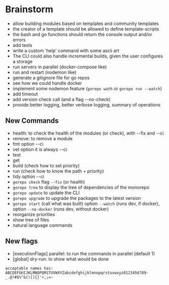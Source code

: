 
# Brainstorm

- allow building modules based on templates and community templates
- the creator of a template should be allowed to define template-scripts
- the bash and go functions should return the console output and/or errors
- add tests
- write a custom 'help' command with some ascii art
- The CLI could also handle incremental builds, given the user configures a storage
- run servers in parallel (docker-compose like)
- run and restart (nodemon like)
- generate a gitignore file for go repos
- see how we could handle docker
- implement some nodemon feature (`gorepo wath` or `gorepo run --watch`)
- add timeout
- add version check call (and a flag --no-check)
- provide better logging, better verbose logging, summary of operations

## New Commands

- health: to check the health of the modules (or check), with --fix and --ci
- remove: to remove a module
- fmt option --ci
- vet option it is always --ci
- test
- get
- build   (check how to set priority)
- run     (check how to know the path + priority)
- tidy option --ci
- `gorepo check` flag `--fix` (or health)
- `gorepo tree` to display the tree of dependencies of the monorepo
- `gorepo update` to update the CLI
- `gorepo upgrade` to upgrade the packages to the latest version
- `gorepo start` (call what was built) option `--watch` (runs dev, if docker), option `--no-docker` (runs dev, without docker)
- reorganize priorities
- show tree of files
- natural language commands

## New flags
- [executionFlags] parallel: to run the commands in parallel (default 1)
- [global]         dry-run:  to show what would be done 

```
acceptable names has:
ABCDEFGHIJKLMNOPQRSTUVWXYZabcdefghijklmnopqrstuvwxyz0123456789-_.@!#$%^&()[]{}'+,;=~
```

